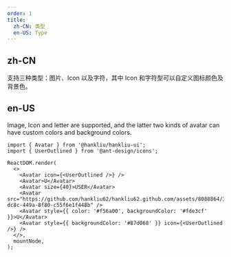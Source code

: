```yaml
---
order: 1
title:
  zh-CN: 类型
  en-US: Type
---
```


## zh-CN

支持三种类型：图片、Icon 以及字符，其中 Icon 和字符型可以自定义图标颜色及背景色。

## en-US

Image, Icon and letter are supported, and the latter two kinds of avatar can have custom colors and background colors.

```tsx
import { Avatar } from '@hankliu/hankliu-ui';
import { UserOutlined } from '@ant-design/icons';

ReactDOM.render(
  <>
    <Avatar icon={<UserOutlined />} />
    <Avatar>U</Avatar>
    <Avatar size={40}>USER</Avatar>
    <Avatar src="https://github.com/hankliu62/hankliu62.github.com/assets/8088864/3ca308ec-dc8c-449a-8f80-c55f6e1f448b" />
    <Avatar style={{ color: '#f56a00', backgroundColor: '#fde3cf' }}>U</Avatar>
    <Avatar style={{ backgroundColor: '#87d068' }} icon={<UserOutlined />} />
  </>,
  mountNode,
);
```

<style>
#components-avatar-demo-type .hlui-avatar {
  margin-top: 16px;
  margin-right: 16px;
}
.hlui-row-rtl #components-avatar-demo-type .hlui-avatar {
  margin-right: 0;
  margin-left: 16px;
}
</style>
